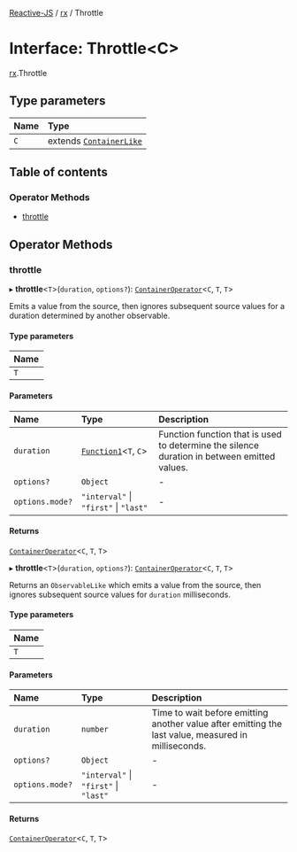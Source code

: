 [Reactive-JS](../README.md) / [rx](../modules/rx.md) / Throttle

# Interface: Throttle<C\>

[rx](../modules/rx.md).Throttle

## Type parameters

| Name | Type |
| :------ | :------ |
| `C` | extends [`ContainerLike`](containers.ContainerLike.md) |

## Table of contents

### Operator Methods

- [throttle](rx.Throttle.md#throttle)

## Operator Methods

### throttle

▸ **throttle**<`T`\>(`duration`, `options?`): [`ContainerOperator`](../modules/containers.md#containeroperator)<`C`, `T`, `T`\>

Emits a value from the source, then ignores subsequent source values for a duration determined by another observable.

#### Type parameters

| Name |
| :------ |
| `T` |

#### Parameters

| Name | Type | Description |
| :------ | :------ | :------ |
| `duration` | [`Function1`](../modules/functions.md#function1)<`T`, `C`\> | Function function that is used to determine the silence duration in between emitted values. |
| `options?` | `Object` | - |
| `options.mode?` | ``"interval"`` \| ``"first"`` \| ``"last"`` | - |

#### Returns

[`ContainerOperator`](../modules/containers.md#containeroperator)<`C`, `T`, `T`\>

▸ **throttle**<`T`\>(`duration`, `options?`): [`ContainerOperator`](../modules/containers.md#containeroperator)<`C`, `T`, `T`\>

Returns an `ObservableLike` which emits a value from the source,
then ignores subsequent source values for `duration` milliseconds.

#### Type parameters

| Name |
| :------ |
| `T` |

#### Parameters

| Name | Type | Description |
| :------ | :------ | :------ |
| `duration` | `number` | Time to wait before emitting another value after emitting the last value, measured in milliseconds. |
| `options?` | `Object` | - |
| `options.mode?` | ``"interval"`` \| ``"first"`` \| ``"last"`` | - |

#### Returns

[`ContainerOperator`](../modules/containers.md#containeroperator)<`C`, `T`, `T`\>
